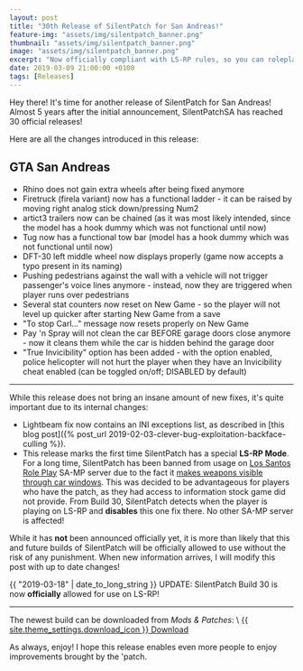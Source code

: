 ```yaml
---
layout: post
title: "30th Release of SilentPatch for San Andreas!"
feature-img: "assets/img/silentpatch_banner.png"
thumbnail: "assets/img/silentpatch_banner.png"
image: "assets/img/silentpatch_banner.png"
excerpt: "Now officially compliant with LS-RP rules, so you can roleplay with it without the risk of getting banned."
date: 2019-03-09 21:00:00 +0100
tags: [Releases]
---
```

Hey there! It's time for another release of SilentPatch for San Andreas!
Almost 5 years after the initial announcement, SilentPatchSA has reached 30 official releases!

Here are all the changes introduced in this release:

GTA San Andreas
----------

* Rhino does not gain extra wheels after being fixed anymore
* Firetruck (firela variant) now has a functional ladder - it can be raised by moving right analog stick down/pressing Num2
* artict3 trailers now can be chained (as it was most likely intended, since the model has a hook dummy which was not functional until now)
* Tug now has a functional tow bar (model has a hook dummy which was not functional until now)
* DFT-30 left middle wheel now displays properly (game now accepts a typo present in its naming)
* Pushing pedestrians against the wall with a vehicle will not trigger passenger's voice lines anymore - instead, now they are triggered when player runs over pedestrians
* Several stat counters now reset on New Game - so the player will not level up quicker after starting New Game from a save
* "To stop Carl..." message now resets properly on New Game
* Pay 'n Spray will not clean the car BEFORE garage doors close anymore - now it cleans them while the car is hidden behind the garage door
* "True Invicibility" option has been added - with the option enabled, police helicopter will not hurt the player when they have an Invicibility cheat enabled (can be toggled on/off; DISABLED by default)

***

While this release does not bring an insane amount of new fixes, it's quite important due to its internal changes:

- Lightbeam fix now contains an INI exceptions list, as described in [this blog post]({% post_url 2019-02-03-clever-bug-exploitation-backface-culling %}).
- This release marks the first time SilentPatch has a special **LS-RP Mode**. For a long time, SilentPatch has been banned from usage on [Los Santos Role Play](https://ls-rp.io/) SA-MP server
due to the fact it [makes weapons visible through car windows](https://cdn.discordapp.com/attachments/360065524681539585/552959835587739718/unknown.png).
This was decided to be advantageous for players who have the patch, as they had access to information stock game did not provide.
From Build 30, SilentPatch detects when the player is playing on LS-RP and **disables** this one fix there. No other SA-MP server is affected!

While it has **not** been announced officially yet, it is more than likely that this and future builds of SilentPatch will be officially allowed to use without the risk of any punishment.
When new information arrives, I will modify this post with up to date changes!

{{ "2019-03-18" | date_to_long_string }} UPDATE: SilentPatch Build 30 is now **officially** allowed for use on LS-RP!

***

The newest build can be downloaded from *Mods & Patches*: \\
<a href="{% link _games/gta/gta-sa.md %}#silentpatch" class="button" role="button">{{ site.theme_settings.download_icon }} Download</a>

As always, enjoy! I hope this release enables even more people to enjoy improvements brought by the 'patch.